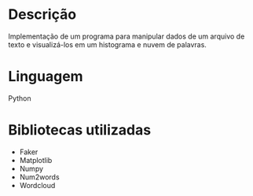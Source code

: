 # Descrição
 Implementação de um programa para manipular dados de um arquivo de texto e visualizá-los em um histograma e nuvem de palavras.

# Linguagem
 Python

# Bibliotecas utilizadas

- Faker
- Matplotlib
- Numpy
- Num2words
- Wordcloud

